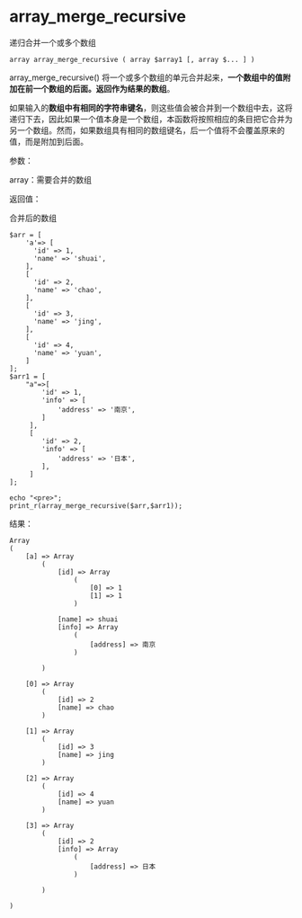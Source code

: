 # array\_merge\_recursive

递归合并一个或多个数组

```
array array_merge_recursive ( array $array1 [, array $... ] )
```

array\_merge\_recursive\(\) 将一个或多个数组的单元合并起来，**一个数组中的值附加在前一个数组的后面。返回作为结果的数组**。

如果输入的**数组中有相同的字符串键名**，则这些值会被合并到一个数组中去，这将递归下去，因此如果一个值本身是一个数组，本函数将按照相应的条目把它合并为另一个数组。然而，如果数组具有相同的数组键名，后一个值将不会覆盖原来的值，而是附加到后面。

参数：

array：需要合并的数组

返回值：

合并后的数组

```
$arr = [
    'a'=> [
      'id' => 1,
      'name' => 'shuai',
    ],
    [
      'id' => 2,
      'name' => 'chao',
    ],
    [
      'id' => 3,
      'name' => 'jing',
    ],
    [
      'id' => 4,
      'name' => 'yuan',
    ]
];
$arr1 = [
    "a"=>[
        'id' => 1,
        'info' => [
            'address' => '南京',
        ]
     ],
     [
        'id' => 2,
        'info' => [
            'address' => '日本',
        ],
     ]
];

echo "<pre>";
print_r(array_merge_recursive($arr,$arr1));
```

结果：

```
Array
(
    [a] => Array
        (
            [id] => Array
                (
                    [0] => 1
                    [1] => 1
                )

            [name] => shuai
            [info] => Array
                (
                    [address] => 南京
                )

        )

    [0] => Array
        (
            [id] => 2
            [name] => chao
        )

    [1] => Array
        (
            [id] => 3
            [name] => jing
        )

    [2] => Array
        (
            [id] => 4
            [name] => yuan
        )

    [3] => Array
        (
            [id] => 2
            [info] => Array
                (
                    [address] => 日本
                )

        )

)
```



